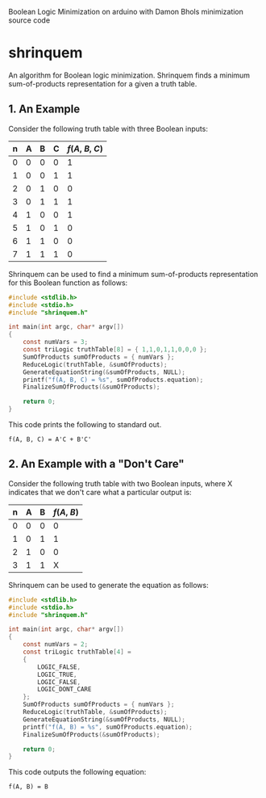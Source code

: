 Boolean Logic Minimization on arduino with Damon Bhols minimization source code
##

# shrinquem
An algorithm for Boolean logic minimization. Shrinquem finds a minimum sum-of-products representation for a given a truth table.

## 1. An Example

Consider the following truth table with three Boolean inputs:

n  | A  | B  | C  | *f*(*A*, *B*, *C*)
-- | -- | -- | -- | --
0  | 0  | 0  | 0  | 1
1  | 0  | 0  | 1  | 1
2  | 0  | 1  | 0  | 0
3  | 0  | 1  | 1  | 1
4  | 1  | 0  | 0  | 1
5  | 1  | 0  | 1  | 0
6  | 1  | 1  | 0  | 0
7  | 1  | 1  | 1  | 0

Shrinquem can be used to find a minimum sum-of-products representation for this Boolean function as follows:

```C
#include <stdlib.h>
#include <stdio.h>
#include "shrinquem.h"

int main(int argc, char* argv[])
{
    const numVars = 3;
    const triLogic truthTable[8] = { 1,1,0,1,1,0,0,0 };
    SumOfProducts sumOfProducts = { numVars };
    ReduceLogic(truthTable, &sumOfProducts);
    GenerateEquationString(&sumOfProducts, NULL);
    printf("f(A, B, C) = %s", sumOfProducts.equation);
    FinalizeSumOfProducts(&sumOfProducts);

    return 0;
}
```

This code prints the following to standard out.

```
f(A, B, C) = A'C + B'C'
```

## 2. An Example with a "Don't Care"

Consider the following truth table with two Boolean inputs, where X indicates that we don't care what a particular output is:

n  | A  | B  | *f*(*A*, *B*)
-- | -- | -- | --
0  | 0  | 0  | 0
1  | 0  | 1  | 1
2  | 1  | 0  | 0
3  | 1  | 1  | X

Shrinquem can be used to generate the equation as follows:

```C
#include <stdlib.h>
#include <stdio.h>
#include "shrinquem.h"

int main(int argc, char* argv[])
{
    const numVars = 2;
    const triLogic truthTable[4] =
    {
        LOGIC_FALSE,
        LOGIC_TRUE,
        LOGIC_FALSE,
        LOGIC_DONT_CARE
    };
    SumOfProducts sumOfProducts = { numVars };
    ReduceLogic(truthTable, &sumOfProducts);
    GenerateEquationString(&sumOfProducts, NULL);
    printf("f(A, B) = %s", sumOfProducts.equation);
    FinalizeSumOfProducts(&sumOfProducts);

    return 0;
}
```

This code outputs the following equation:

```
f(A, B) = B
```
